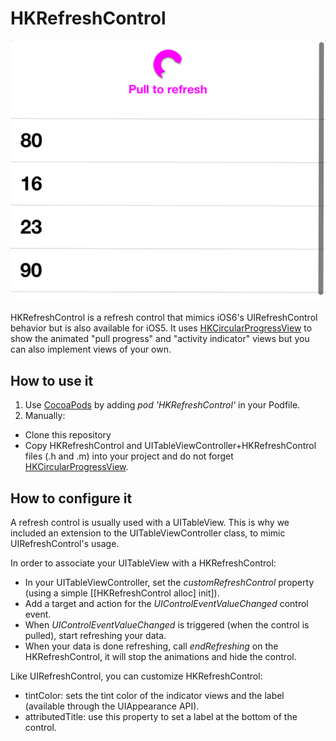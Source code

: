HKRefreshControl
================

![Screenshot](Screenshot.png "HKRefreshControl")

HKRefreshControl is a refresh control that mimics iOS6's UIRefreshControl behavior but is also available for iOS5.
It uses [HKCircularProgressView](https://github.com/Harmek/HKCircularProgressView) to show the animated "pull progress" and "activity indicator" views but you can also implement views of your own.

How to use it
-------------

1. Use [CocoaPods](http://www.cocoapods.org) by adding *pod 'HKRefreshControl'* in your Podfile.
2. Manually:
  * Clone this repository
  * Copy HKRefreshControl and UITableViewController+HKRefreshControl files (.h and .m) into your project and do not forget [HKCircularProgressView](https://github.com/Harmek/HKCircularProgressView).

How to configure it
-------------------

A refresh control is usually used with a UITableView. This is why we included an extension to the UITableViewController class, to mimic UIRefreshControl's usage.

In order to associate your UITableView with a HKRefreshControl:

* In your UITableViewController, set the _customRefreshControl_ property (using a simple [[HKRefreshControl alloc] init]).
* Add a target and action for the _UIControlEventValueChanged_ control event.
* When _UIControlEventValueChanged_ is triggered (when the control is pulled), start refreshing your data.
* When your data is done refreshing, call _endRefreshing_ on the HKRefreshControl, it will stop the animations and hide the control.

Like UIRefreshControl, you can customize HKRefreshControl:

* tintColor: sets the tint color of the indicator views and the label (available through the UIAppearance API).
* attributedTitle: use this property to set a label at the bottom of the control.